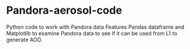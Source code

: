 # Pandora-aerosol-code
Python code to work with Pandora data
Features  Pandas dataframe and Matplotlib to examine Pandora data to see if it can be used from L1 to generate AOD.
